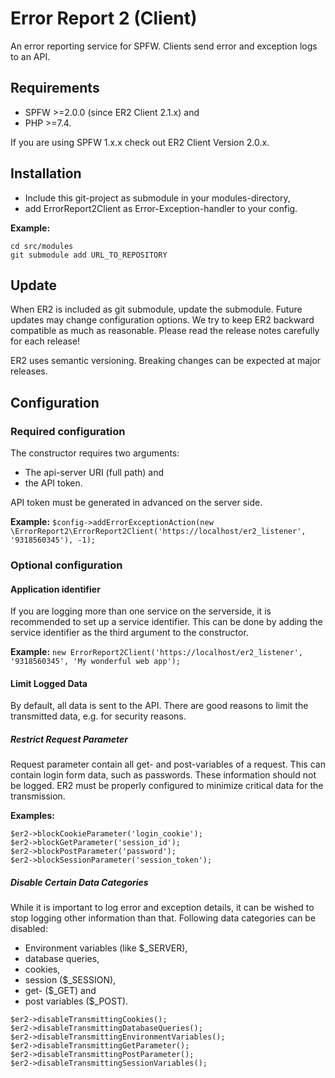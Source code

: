 # Error Report 2 (Client)

An error reporting service for SPFW.
Clients send error and exception logs to an API.

## Requirements 

* SPFW >=2.0.0 (since ER2 Client 2.1.x) and
* PHP >=7.4.

If you are using SPFW 1.x.x check out ER2 Client Version 2.0.x.

## Installation

* Include this git-project as submodule in your modules-directory,
* add ErrorReport2Client as Error-Exception-handler to your config.

__Example:__
```
cd src/modules
git submodule add URL_TO_REPOSITORY
```

## Update
When ER2 is included as git submodule, update the submodule.
Future updates may change configuration options.
We try to keep ER2 backward compatible as much as reasonable.
Please read the release notes carefully for each release!

ER2 uses semantic versioning.
Breaking changes can be expected at major releases.

## Configuration

### Required configuration

The constructor requires two arguments:
* The api-server URI (full path) and
* the API token.

API token must be generated in advanced on the server side.

__Example:__
``$config->addErrorExceptionAction(new \ErrorReport2\ErrorReport2Client('https://localhost/er2_listener', '9318560345'), -1);``

### Optional configuration

#### Application identifier

If you are logging more than one service on the serverside, it is recommended to set up a service identifier.
This can be done by adding the service identifier as the third argument to the constructor.

__Example:__
`` new ErrorReport2Client('https://localhost/er2_listener', '9318560345', 'My wonderful web app'); ``

#### Limit Logged Data

By default, all data is sent to the API.
There are good reasons to limit the transmitted data, e.g. for security reasons.

##### Restrict Request Parameter

Request parameter contain all get- and post-variables of a request.
This can contain login form data, such as passwords.
These information should not be logged.
ER2 must be properly configured to minimize critical data for the transmission.

__Examples:__
```
$er2->blockCookieParameter('login_cookie');
$er2->blockGetParameter('session_id');
$er2->blockPostParameter('password');
$er2->blockSessionParameter('session_token');
```

##### Disable Certain Data Categories

While it is important to log error and exception details, it can be wished to stop logging other information than that.
Following data categories can be disabled:
* Environment variables (like $_SERVER),
* database queries,
* cookies,
* session ($_SESSION),
* get- ($_GET) and
* post variables ($_POST).

```
$er2->disableTransmittingCookies();
$er2->disableTransmittingDatabaseQueries();
$er2->disableTransmittingEnvironmentVariables();
$er2->disableTransmittingGetParameter();
$er2->disableTransmittingPostParameter();
$er2->disableTransmittingSessionVariables();
```
